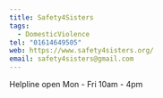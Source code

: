 ```yaml
---
title: Safety4Sisters
tags:
  - DomesticViolence
tel: "01614649505"
web: https://www.safety4sisters.org/
email: safety4sisters@gmail.com
---
```

Helpline open Mon - Fri 10am - 4pm